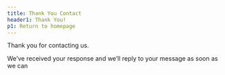 ```yaml
---
title: Thank You Contact
header1: Thank You!
p1: Return to homepage
---
```


Thank you for contacting us.

We’ve received your response and we’ll reply to your message as soon as we can
